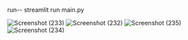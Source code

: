 run-- streamlit run main.py


![Screenshot (233)](https://github.com/micro-7/Ai_ChatBot/assets/85353517/ebd06e2a-ad2e-4ed3-8a0e-cc7f313acec5)
![Screenshot (232)](https://github.com/micro-7/Ai_ChatBot/assets/85353517/9b5397b0-c125-494e-a93c-63c6a62165c9)
![Screenshot (235)](https://github.com/micro-7/Ai_ChatBot/assets/85353517/0ae67fee-80a1-4200-9482-f1024efb0085)
![Screenshot (234)](https://github.com/micro-7/Ai_ChatBot/assets/85353517/651e3072-4963-4491-a8a9-79f02db10bb1)

